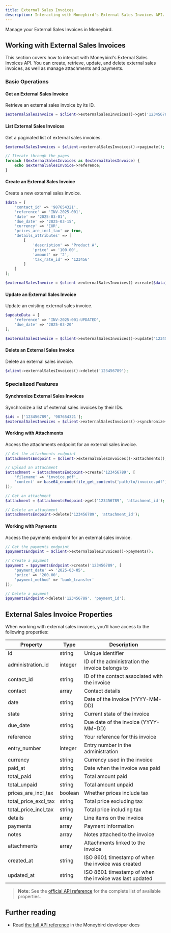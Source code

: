 ```yaml
---
title: External Sales Invoices
description: Interacting with Moneybird's External Sales Invoices API.
---
```


Manage your External Sales Invoices in Moneybird.

## Working with External Sales Invoices

This section covers how to interact with Moneybird's External Sales Invoices API. You can create, retrieve, update, and delete external sales invoices, as well as manage attachments and payments.

### Basic Operations

#### Get an External Sales Invoice

Retrieve an external sales invoice by its ID.

```php
$externalSalesInvoice = $client->externalSalesInvoices()->get('123456789');
```

#### List External Sales Invoices

Get a paginated list of external sales invoices.

```php
$externalSalesInvoices = $client->externalSalesInvoices()->paginate();

// Iterate through the pages
foreach ($externalSalesInvoices as $externalSalesInvoice) {
    echo $externalSalesInvoice->reference;
}
```

#### Create an External Sales Invoice

Create a new external sales invoice.

```php
$data = [
    'contact_id' => '987654321',
    'reference' => 'INV-2025-001',
    'date' => '2025-03-01',
    'due_date' => '2025-03-15',
    'currency' => 'EUR',
    'prices_are_incl_tax' => true,
    'details_attributes' => [
        [
            'description' => 'Product A',
            'price' => '100.00',
            'amount' => '2',
            'tax_rate_id' => '123456'
        ]
    ]
];

$externalSalesInvoice = $client->externalSalesInvoices()->create($data);
```

#### Update an External Sales Invoice

Update an existing external sales invoice.

```php
$updateData = [
    'reference' => 'INV-2025-001-UPDATED',
    'due_date' => '2025-03-20'
];

$externalSalesInvoice = $client->externalSalesInvoices()->update('123456789', $updateData);
```

#### Delete an External Sales Invoice

Delete an external sales invoice.

```php
$client->externalSalesInvoices()->delete('123456789');
```

### Specialized Features

#### Synchronize External Sales Invoices

Synchronize a list of external sales invoices by their IDs.

```php
$ids = ['123456789', '987654321'];
$externalSalesInvoices = $client->externalSalesInvoices()->synchronize($ids);
```

#### Working with Attachments

Access the attachments endpoint for an external sales invoice.

```php
// Get the attachments endpoint
$attachmentsEndpoint = $client->externalSalesInvoices()->attachments();

// Upload an attachment
$attachment = $attachmentsEndpoint->create('123456789', [
    'filename' => 'invoice.pdf',
    'content' => base64_encode(file_get_contents('path/to/invoice.pdf'))
]);

// Get an attachment
$attachment = $attachmentsEndpoint->get('123456789', 'attachment_id');

// Delete an attachment
$attachmentsEndpoint->delete('123456789', 'attachment_id');
```

#### Working with Payments

Access the payments endpoint for an external sales invoice.

```php
// Get the payments endpoint
$paymentsEndpoint = $client->externalSalesInvoices()->payments();

// Create a payment
$payment = $paymentsEndpoint->create('123456789', [
    'payment_date' => '2025-03-05',
    'price' => '200.00',
    'payment_method' => 'bank_transfer'
]);

// Delete a payment
$paymentsEndpoint->delete('123456789', 'payment_id');
```

## External Sales Invoice Properties

When working with external sales invoices, you'll have access to the following properties:

| Property | Type | Description |
|----------|------|-------------|
| id | string | Unique identifier |
| administration_id | integer | ID of the administration the invoice belongs to |
| contact_id | string | ID of the contact associated with the invoice |
| contact | array | Contact details |
| date | string | Date of the invoice (YYYY-MM-DD) |
| state | string | Current state of the invoice |
| due_date | string | Due date of the invoice (YYYY-MM-DD) |
| reference | string | Your reference for this invoice |
| entry_number | integer | Entry number in the administration |
| currency | string | Currency used in the invoice |
| paid_at | string | Date when the invoice was paid |
| total_paid | string | Total amount paid |
| total_unpaid | string | Total amount unpaid |
| prices_are_incl_tax | boolean | Whether prices include tax |
| total_price_excl_tax | string | Total price excluding tax |
| total_price_incl_tax | string | Total price including tax |
| details | array | Line items on the invoice |
| payments | array | Payment information |
| notes | array | Notes attached to the invoice |
| attachments | array | Attachments linked to the invoice |
| created_at | string | ISO 8601 timestamp of when the invoice was created |
| updated_at | string | ISO 8601 timestamp of when the invoice was last updated |

> **Note:** See the [official API reference](https://developer.moneybird.com/api/external_sales_invoices/) for the complete list of available properties.

## Further reading

- Read [the full API reference](https://developer.moneybird.com/api/external_sales_invoices/) in the Moneybird developer docs
